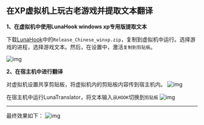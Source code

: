 ## 在XP虚拟机上玩古老游戏并提取文本翻译

**1、在虚拟机中使用LunaHook windows xp专用版提取文本**

下载[LunaHook](https://github.com/HIllya51/LunaTranslator/releases/tag/LunaHook)中的`Release_Chinese_winxp.zip`，复制到虚拟机中运行。选择游戏的进程，选择游戏文本。然后，在设置中，激活`复制到剪贴板`。

![img](https://image.lunatranslator.org/zh/playonxp/image.png)


**2、在宿主机中进行翻译**

对虚拟机设置共享剪贴板，将虚拟机内的剪贴板内容传到宿主机内。
![img](https://image.lunatranslator.org/zh/playonxp/copy.png)

在宿主机中运行LunaTranslator，将文本输入从`HOOK`切换到`剪贴板`
![img](https://image.lunatranslator.org/zh/playonxp/host.png)

---

最终效果如下：
![img](https://image.lunatranslator.org/zh/playonxp/effect.png)